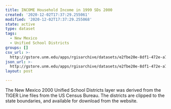 ```yaml
---
title: INCOME Household Income in 1999 SDs 2000
created: '2020-12-02T17:37:29.255061'
modified: '2020-12-02T17:37:29.255068'
state: active
type: dataset
tags:
  - New Mexico
  - Unified School Districts
groups: []
csv_url: >-
  http://gstore.unm.edu/apps/rgisarchive/datasets/e2fbe20e-8df1-472e-a73f-f9f36711af41/ksd235data141567641_schd_view.derived.csv
json_url: >-
  http://gstore.unm.edu/apps/rgisarchive/datasets/e2fbe20e-8df1-472e-a73f-f9f36711af41/ksd235data141567641_schd_view.derived.json
layout: post

---
```

The New Mexico 2000 Unified School Districts layer was derived from  the TIGER Line files from the US Census Bureau. The districts are clipped to the state boundaries, and available for download from the website.
